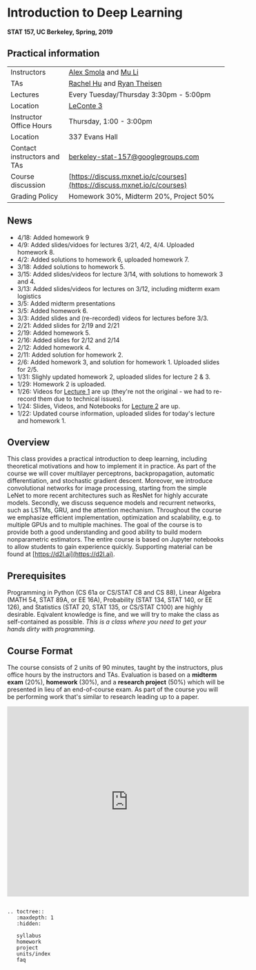# Introduction to Deep Learning
**STAT 157, UC Berkeley, Spring, 2019**

## Practical information

| | |
|---|---|
| Instructors | [Alex Smola](https://alex.smola.org) and [Mu Li](https://github.com/mli) |
| TAs | [Rachel Hu](https://statistics.berkeley.edu/people/rachel-hu) and [Ryan Theisen](http://ryantheisen.com/) |
| Lectures | Every Tuesday/Thursday 3:30pm - 5:00pm |
| Location | [LeConte 3](https://confluence.ets.berkeley.edu/confluence/display/CL/3+LeConte) |
| Instructor Office Hours | Thursday, 1:00 - 3:00pm |
| Location | 337 Evans Hall |
| Contact instructors and TAs | berkeley-stat-157@googlegroups.com |
| Course discussion | [https://discuss.mxnet.io/c/courses](https://discuss.mxnet.io/c/courses) |
| Grading Policy | Homework 30%, Midterm 20%, Project 50% |

## News

- 4/18: Added homework 9
- 4/9: Added slides/vidoes for lectures 3/21, 4/2, 4/4. Uploaded homework 8.
- 4/2: Added solutions to homework 6, uploaded homework 7.
- 3/18: Added solutions to homework 5.
- 3/15: Added slides/videos for lecture 3/14, with solutions to homework 3 and 4.
- 3/13: Added slides/videos for lectures on 3/12, including midterm exam logistics
- 3/5: Added midterm presentations
- 3/5: Added homework 6.
- 3/3: Added slides and (re-recorded) videos for lectures before 3/3.
- 2/21: Added slides for 2/19 and 2/21
- 2/19: Added homework 5.
- 2/16: Added slides for 2/12 and 2/14
- 2/12: Added homework 4.
- 2/11: Added solution for homework 2.
- 2/6: Added homework 3, and solution for homework 1. Uploaded slides for 2/5.
- 1/31: Slighly updated homework 2, uploaded slides for lecture 2 & 3.
- 1/29: Homework 2 is uploaded.
- 1/26: Videos for [Lecture 1](units/introduction.html) are up
  (they're not the original - we had to re-record them due to
  technical issues).
- 1/24: Slides, Videos, and Notebooks for [Lecture 2](units/probability.html) are up.
- 1/22: Updated course information, uploaded slides for today's lecture and homework 1.

## Overview

This class provides a practical introduction to deep learning, including
theoretical motivations and how to implement it in practice. As part of the
course we will cover multilayer perceptrons, backpropagation, automatic
differentiation, and stochastic gradient descent. Moreover, we introduce
convolutional networks for image processing, starting from the simple LeNet to
more recent architectures such as ResNet for highly accurate models. Secondly,
we discuss sequence models and recurrent networks, such as LSTMs, GRU, and the
attention mechanism. Throughout the course we emphasize efficient
implementation, optimization and scalability, e.g. to multiple GPUs and to
multiple machines. The goal of the course is to provide both a good
understanding and good ability to build modern nonparametric estimators. The
entire course is based on Jupyter notebooks to allow students to gain experience
quickly. Supporting material can be found at [https://d2l.ai](https://d2l.ai).

## Prerequisites

Programming in Python (CS 61a or CS/STAT C8 and CS 88), Linear Algebra (MATH 54,
STAT 89A, or EE 16A), Probability (STAT 134, STAT 140, or EE 126), and
Statistics (STAT 20, STAT 135, or CS/STAT C100) are highly
desirable. Eqivalent knowledge is fine, and we will try to make the
class as self-contained as possible. *This is a class where you need
to get your hands dirty with programming.*

## Course Format

The course consists of 2 units of 90 minutes, taught by the
instructors, plus office hours by the instructors and TAs. Evaluation
is based on a __midterm exam__ (20%), __homework__ (30%), and a __research
project__ (50%) which will be presented in lieu of an end-of-course
exam. As part of the course you will be performing work that's similar
to research leading up to a paper.

<center><iframe width="560" height="441" src="https://www.youtube.com/embed/?listType=playlist&list=PLZSO_6-bSqHQHBCoGaObUljoXAyyqhpFW" frameborder="0" allowfullscreen></iframe></center>


```eval_rst

.. toctree::
   :maxdepth: 1
   :hidden:

   syllabus
   homework
   project
   units/index
   faq
```
